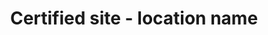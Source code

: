 ---
title: 'Certified site - location name'
field: 'is.certifiedSite.locationName'
slug: 'certified-resource-location-name'
description: 'The normal name used to describe the location'
required: False
policy: 'Free value. Single value only.'
---